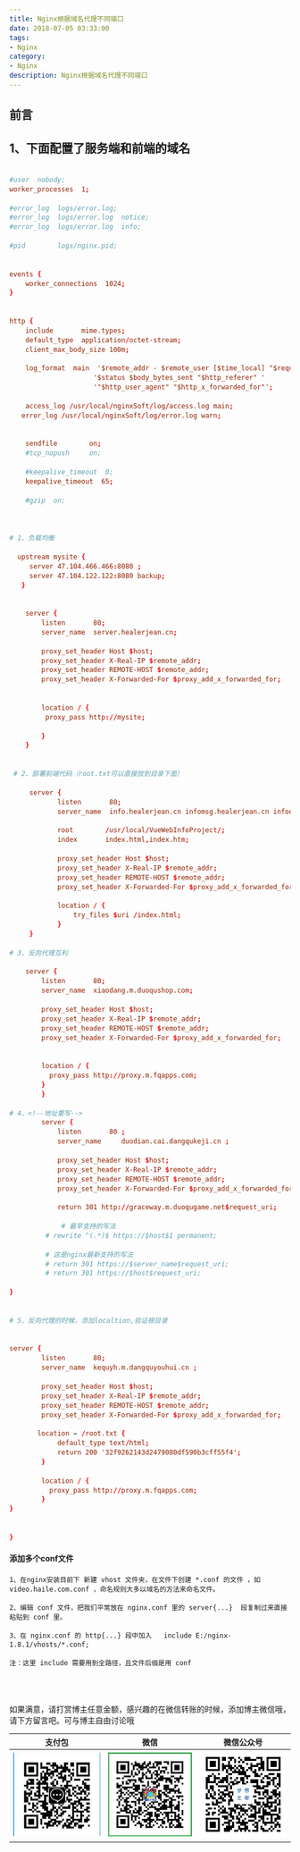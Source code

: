 ```yaml
---
title: Nginx根据域名代理不同端口
date: 2018-07-05 03:33:00
tags: 
- Nginx
category: 
- Nginx
description: Nginx根据域名代理不同端口
---
```

<!-- image url 
https://raw.githubusercontent.com/HealerJean/HealerJean.github.io/master/blogImages
　　首行缩进
<font color="red">  </font>
-->

## 前言



## 1、下面配置了服务端和前端的域名


```conf

#user  nobody;
worker_processes  1;

#error_log  logs/error.log;
#error_log  logs/error.log  notice;
#error_log  logs/error.log  info;

#pid        logs/nginx.pid;


events {
    worker_connections  1024;
}


http {
    include       mime.types;
    default_type  application/octet-stream;
    client_max_body_size 100m;

    log_format  main  '$remote_addr - $remote_user [$time_local] "$request" '
                     '$status $body_bytes_sent "$http_referer" '
                     '"$http_user_agent" "$http_x_forwarded_for"';

    access_log /usr/local/nginxSoft/log/access.log main;
   error_log /usr/local/nginxSoft/log/error.log warn;


    sendfile        on;
    #tcp_nopush     on;

    #keepalive_timeout  0;
    keepalive_timeout  65;

    #gzip  on;



# 1、负载均衡

  upstream mysite {  
     server 47.104.466.466:8080 ;  
     server 47.104.122.122:8080 backup;   
   }


    server {
        listen       80;
        server_name  server.healerjean.cn;

        proxy_set_header Host $host;
        proxy_set_header X-Real-IP $remote_addr;
        proxy_set_header REMOTE-HOST $remote_addr;
        proxy_set_header X-Forwarded-For $proxy_add_x_forwarded_for;

                   
        location / {
         proxy_pass http://mysite;

        }
    }
       

 # 2、部署前端代码（root.txt可以直接放到目录下面）

     server {
            listen       80;
            server_name  info.healerjean.cn infomsg.healerjean.cn infoquan.healerjean.cn ;

            root        /usr/local/VueWebInfoProject/;
            index       index.html,index.htm;

            proxy_set_header Host $host;
            proxy_set_header X-Real-IP $remote_addr;
            proxy_set_header REMOTE-HOST $remote_addr;
            proxy_set_header X-Forwarded-For $proxy_add_x_forwarded_for;
         
            location / {
                try_files $uri /index.html;
            }
     }

# 3、反向代理互利
       
    server {
        listen       80;
        server_name  xiaodang.m.duoqushop.com;

        proxy_set_header Host $host;
        proxy_set_header X-Real-IP $remote_addr;
        proxy_set_header REMOTE-HOST $remote_addr;
        proxy_set_header X-Forwarded-For $proxy_add_x_forwarded_for;


        location / {
          proxy_pass http://proxy.m.fqapps.com;
        }
		}
		
# 4、<!--地址重写-->
		server {
			listen       80 ;
			server_name     duodian.cai.dangqukeji.cn ;
			
			proxy_set_header Host $host;
			proxy_set_header X-Real-IP $remote_addr;
			proxy_set_header REMOTE-HOST $remote_addr;
			proxy_set_header X-Forwarded-For $proxy_add_x_forwarded_for;
			
			return 301 http://graceway.m.duoqugame.net$request_uri;
			
			 # 最早支持的写法
         # rewrite ^(.*)$ https://$host$1 permanent;               
       
         # 这是nginx最新支持的写法
         # return 301 https://$server_name$request_uri;      
         # return 301 https://$host$request_uri;

}


# 5、反向代理的时候，添加localtion,验证根目录


server {
        listen       80;
        server_name  kequyh.m.dangquyouhui.cn ;

        proxy_set_header Host $host;
        proxy_set_header X-Real-IP $remote_addr;
        proxy_set_header REMOTE-HOST $remote_addr;
        proxy_set_header X-Forwarded-For $proxy_add_x_forwarded_for;

       location = /root.txt {
            default_type text/html;
            return 200 '32f9262143d2479080df590b3cff55f4';  
        }

        location / {
          proxy_pass http://proxy.m.fqapps.com;
        }
}


}

```





#### 添加多个conf文件



```
1、在nginx安装目前下 新建 vhost 文件夹，在文件下创建 *.conf 的文件 ，如 video.haile.com.conf ，命名规则大多以域名的方法来命名文件。

2、编辑 conf 文件，把我们平常放在 nginx.conf 里的 server{...}  段复制过来直接粘贴到 conf 里。

3、在 nginx.conf 的 http{...} 段中加入   include E:/nginx-1.8.1/vhosts/*.conf;

注：这里 include 需要用到全路径，且文件后缀是用 conf

```




<br/><br/><br/>
如果满意，请打赏博主任意金额，感兴趣的在微信转账的时候，添加博主微信哦， 请下方留言吧。可与博主自由讨论哦

|支付包 | 微信|微信公众号|
|:-------:|:-------:|:------:|
|![支付宝](https://raw.githubusercontent.com/HealerJean/HealerJean.github.io/master/assets/img/tctip/alpay.jpg) | ![微信](https://raw.githubusercontent.com/HealerJean/HealerJean.github.io/master/assets/img/tctip/weixin.jpg)|![微信公众号](https://raw.githubusercontent.com/HealerJean/HealerJean.github.io/master/assets/img/my/qrcode_for_gh_a23c07a2da9e_258.jpg)|




<!-- Gitalk 评论 start  -->

<link rel="stylesheet" href="https://unpkg.com/gitalk/dist/gitalk.css">
<script src="https://unpkg.com/gitalk@latest/dist/gitalk.min.js"></script> 
<div id="gitalk-container"></div>    
 <script type="text/javascript">
    var gitalk = new Gitalk({
		clientID: `1d164cd85549874d0e3a`,
		clientSecret: `527c3d223d1e6608953e835b547061037d140355`,
		repo: `HealerJean.github.io`,
		owner: 'HealerJean',
		admin: ['HealerJean'],
		id: 'BDmbQGzyjhzVE43y',
    });
    gitalk.render('gitalk-container');
</script> 

<!-- Gitalk end -->

